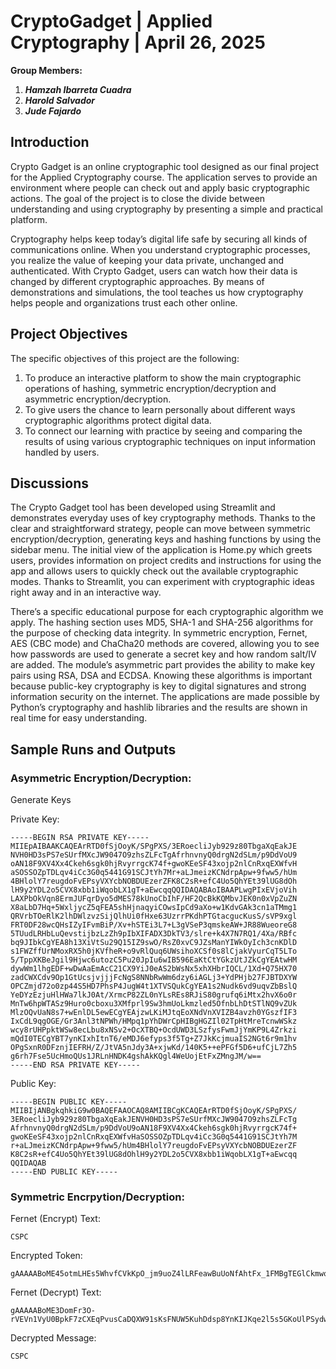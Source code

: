 # CryptoGadget | Applied Cryptography | April 26, 2025

**Group Members:**
1. ***Hamzah Ibarreta Cuadra***
2. ***Harold Salvador***
3. ***Jude Fajardo***

## Introduction
Crypto Gadget is an online cryptographic tool designed as our final project for the Applied Cryptography course. The application serves to provide an environment where people can check out and apply basic cryptographic actions. The goal of the project is to close the divide between understanding and using cryptography by presenting a simple and practical platform.

Cryptography helps keep today’s digital life safe by securing all kinds of communications online. When you understand cryptographic processes, you realize the value of keeping your data private, unchanged and authenticated. With Crypto Gadget, users can watch how their data is changed by different cryptographic approaches. By means of demonstrations and simulations, the tool teaches us how cryptography helps people and organizations trust each other online.


## Project Objectives
The specific objectives of this project are the following:

1. To produce an interactive platform to show the main cryptographic operations of hashing, symmetric encryption/decryption and asymmetric encryption/decryption.
2. To give users the chance to learn personally about different ways cryptographic algorithms protect digital data.
3. To connect our learning with practice by seeing and comparing the results of using various cryptographic techniques on input information handled by users.

## Discussions
The Crypto Gadget tool has been developed using Streamlit and demonstrates everyday uses of key cryptography methods. Thanks to the clear and straightforward strategy, people can move between symmetric encryption/decryption, generating keys and hashing functions by using the sidebar menu. The initial view of the application is Home.py which greets users, provides information on project credits and instructions for using the app and allows users to quickly check out the available cryptographic modes. Thanks to Streamlit, you can experiment with cryptographic ideas right away and in an interactive way.

There’s a specific educational purpose for each cryptographic algorithm we apply. The hashing section uses MD5, SHA-1 and SHA-256 algorithms for the purpose of checking data integrity. In symmetric encryption, Fernet, AES (CBC mode) and ChaCha20 methods are covered, allowing you to see how passwords are used to generate a secret key and how random salt/IV are added. The module’s asymmetric part provides the ability to make key pairs using RSA, DSA and ECDSA. Knowing these algorithms is important because public-key cryptography is key to digital signatures and strong information security on the internet. The applications are made possible by Python’s cryptography and hashlib libraries and the results are shown in real time for easy understanding.

## Sample Runs and Outputs
### Asymmetric Encryption/Decryption:

Generate Keys

Private Key:
```
-----BEGIN RSA PRIVATE KEY-----
MIIEpAIBAAKCAQEArRTD0fSjOoyK/SPgPXS/3ERoecliJyb929z80TbgaXqEakJE
NVH0HD3sPS7eSUrfMXcJW9047O9zhsZLFcTgAfrhnvnyQ0drgN2dSLm/p9DdVoU9
oAN18F9XV4Xx4Ckeh6sgk0hjRvyrrgcK74f+gwoKEeSF43xojp2nlCnRxqEXWfvH
aSOSSOZpTDLqv4iCc3G0q5441G91SCJtYh7Mr+aLJmeizKCNdrpApw+9fww5/hUm
4BHlolY7reugdoFvEPsyVXYcbNOBDUEzerZFK8C2sR+efC4Uo5QhYEt39lUG8dOh
lH9y2YDL2o5CVX8xbb1iWqobLX1gT+aEwcqqQQIDAQABAoIBAAPLwgPIxEVjoVih
LAXPbOkVqn8ErmJUFqrDyo5dMES78kUnoCbIhF/HF2QcBkKQMbvJEK0n0xVpZuZN
X8aLbD7Hq+5WxljycZ5qFEA5shHjnaqyiCOwsIpCd9aXo+w1KdvGAk3cn1aTMmg1
QRVrbTOeRlK2lhDWlzvzSijQlhUi0fHxe63UzrrPKdhPTGtacgucKusS/sVP9xgl
FRT0DF28wcQHsIZyIFvmBiP/Xv+hSTEi3L7+L3gVSeP3qmskeAW+JR88WueoreG8
5TUudLRHbLuQevstijbzLzZh9pIbXIFADX3DkTV3/slre+k4X7N7RQ1/4Xa/RBfc
bq9JIbkCgYEA8h13XiVtSu29Q15IZ9swO/RsZ0xvC9JZsManYIWkOyIch3cnKDlD
s1FWZffUrNMoxRX5h0jKVfheR+o9vRlQuq6UWsihoXCSf0s8lCjakVyurCqT5LTo
5/TppXKBeJgil9Hjwc6utozC5Pu20JpIu6wIB596EaKtCtYGkzUtJZkCgYEAtwHM
dywWm1lhgEDF+wDwAaEmAcC21CX9YiJ0eAS2bWsNx5xhXHbrIQCL/1Xd+Q75HX70
zadCWXCdv9Op1GtUcsjvjjjFcNgS8NNbRwWm6dzy6iAGLj3+YdPHjb27FJBTDXYW
OPCZmjd72o0zp44S5HD7PhsP4JugW4t1XTVSQukCgYEA1s2Nudk6vd9uqvZbBslQ
YeDYzEzjuHlHWa7lkJ0At/XrmcP82ZL0nYLsREs8RJiS80grufq6iMtx2hvX6o0r
MnTw6hpWTASz9Huro0cboxu3XMfprl9Sw3hmUoLkmzled5OfnbLhDtSTlNQ9vZUk
MlzOQvUaN8s7+wEnlDL5ewECgYEAjzwLKiMJtqEoXNdVnXVIZB4avzh0YGszfIF3
IxCdL9qgOGE/Gr3Anl3tNPWh/HMpq1pYhDWrCpHIBgHGZIl02TpHtMreTcnwWSkz
wcy8rUHPpktWSw8ecLbu8xNSv2+OcXTBQ+OcdUWD3LSzfysFwmJjYmKP9L4Zrkzi
mQdI0TECgYBT7ynKIxhItnT6/eMDJ6efyps3f5Tg+Z7JkKcjmuaIS2NGt6r9m1hv
OPgSxnR0DFznjIEFRH/Z/JtVA5nJdy3A+xjwKd/140K5++ePFGf5D6+ufCjL7Zh5
g6rh7Fse5UcHmoQUs1JRLnHNDK4gshAkKQgl4WeUojEtFxZMngJM/w==
-----END RSA PRIVATE KEY-----
```
Public Key:
```
-----BEGIN PUBLIC KEY-----
MIIBIjANBgkqhkiG9w0BAQEFAAOCAQ8AMIIBCgKCAQEArRTD0fSjOoyK/SPgPXS/
3ERoecliJyb929z80TbgaXqEakJENVH0HD3sPS7eSUrfMXcJW9047O9zhsZLFcTg
AfrhnvnyQ0drgN2dSLm/p9DdVoU9oAN18F9XV4Xx4Ckeh6sgk0hjRvyrrgcK74f+
gwoKEeSF43xojp2nlCnRxqEXWfvHaSOSSOZpTDLqv4iCc3G0q5441G91SCJtYh7M
r+aLJmeizKCNdrpApw+9fww5/hUm4BHlolY7reugdoFvEPsyVXYcbNOBDUEzerZF
K8C2sR+efC4Uo5QhYEt39lUG8dOhlH9y2YDL2o5CVX8xbb1iWqobLX1gT+aEwcqq
QQIDAQAB
-----END PUBLIC KEY-----
```
### Symmetric Encrpytion/Decryption:
Fernet (Encrypt)
Text:
```
CSPC
```
Encrypted Token:
```
gAAAAABoME45otmLHEs5WhvfCVkKpO_jm9uoZ4lLRFeawBuUoNfAhtFx_1FMBgTEGlCkmwoMCVYKc4ul12fZ3h8U3joeRlUHEQ==
```

Fernet (Decrypt)
Text:
```
gAAAAABoME3DomFr3O-rVEVn1VyU0BpkF7zCXEqPvusCaDQXW91sKsFNUW5KuhDdsp8YnKIJKqe2l5s5GKoUlPSydwSa5QYmiQ==
```
Decrypted Message:
```
CSPC
```

